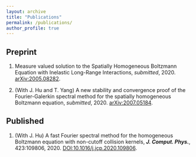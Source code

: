 ```yaml
---
layout: archive
title: "Publications"
permalink: /publications/
author_profile: true
---
```


Preprint
---
1. Measure valued solution to the Spatially Homogeneous Boltzmann Equation with Inelastic Long-Range Interactions, _submitted_, 2020. [arXiv:2005.08282](https://arxiv.org/abs/2005.08282).

2. (With J. Hu and T. Yang) A new stability and convergence proof of the Fourier-Galerkin spectral method for the spatially homogeneous Boltzmann equation, _submitted_, 2020. [arXiv:2007.05184](https://arxiv.org/abs/2007.05184).




Published
---

1. (With J. Hu) A fast Fourier spectral method for the homogeneous Boltzmann equation with non-cutoff collision kernels, _**J. Comput. Phys.**_, 423:109806, 2020. [DOI:10.1016/j.jcp.2020.109806](https://doi.org/10.1016/j.jcp.2020.109806).
